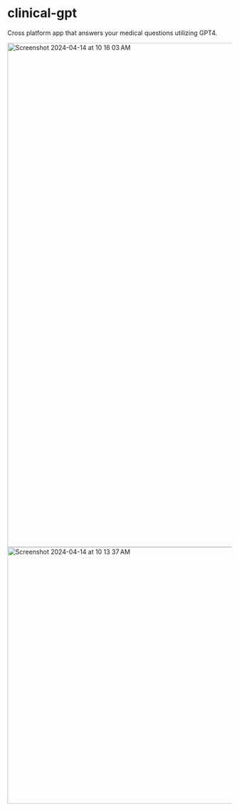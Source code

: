 # clinical-gpt
Cross platform app that answers your medical questions utilizing GPT4.

<img width="1132" alt="Screenshot 2024-04-14 at 10 16 03 AM" src="https://github.com/anyakara/clinical-gpt/assets/66985689/4fa46f6f-d603-4caa-b063-eb5cd3115ae7">

<img width="576" alt="Screenshot 2024-04-14 at 10 13 37 AM" src="https://github.com/anyakara/clinical-gpt/assets/66985689/304821f4-6c27-49ea-b981-f0fe541d610b">
